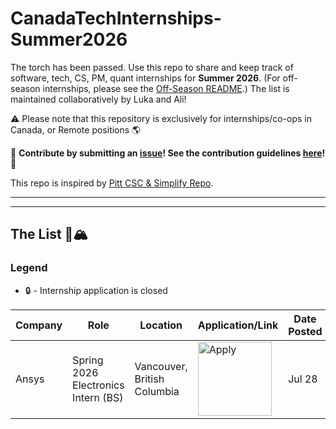 # CanadaTechInternships-Summer2026
The torch has been passed. Use this repo to share and keep track of software, tech, CS, PM, quant internships for **Summer 2026**. (For off-season internships, please see the [Off-Season README](./OFFSEASON_README.md).) The list is maintained collaboratively by Luka and Ali!

:warning: Please note that this repository is exclusively for internships/co-ops in Canada, or Remote positions :earth_americas:

🙏 **Contribute by submitting an [issue](https://github.com/lucianlavric/CanadaTechInternships-Summer2026/issues/new/choose)! See the contribution guidelines [here](./CONTRIBUTING.md)!** 🙏

This repo is inspired by [Pitt CSC & Simplify Repo](https://github.com/SimplifyJobs/Summer2024-Internships).

---

---

## The List 🚴🏔

### Legend
 - 🔒 - Internship application is closed


<!-- Please leave a one line gap between this and the table TABLE_START (DO NOT CHANGE THIS LINE) -->

| Company | Role | Location | Application/Link | Date Posted |
| ------- | ---- | -------- | ---------------- | ----------- |
| Ansys | Spring 2026 Electronics Intern (BS) | Vancouver, British Columbia | <a href="https://keybank.wd5.myworkdayjobs.com/External_Career_Site/job/Cleveland-OH/XMLNAME-2026-Summer-Analytics-and-Quantitative-Modeling-Internship---Cleveland_R-33875?utm_source=luka"><img src="https://i.imgur.com/u1KNU8z.png" width="118" alt="Apply"></a> | Jul 28 |
